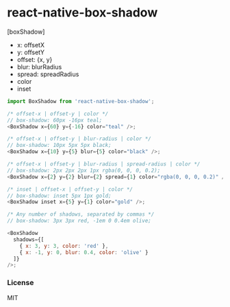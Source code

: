 # react-native-box-shadow

[boxShadow]

- x: offsetX
- y: offsetY
- offset: {x, y}
- blur: blurRadius
- spread: spreadRadius
- color
- inset

```javascript
import BoxShadow from 'react-native-box-shadow';

/* offset-x | offset-y | color */
// box-shadow: 60px -16px teal;
<BoxShadow x={60} y={-16} color="teal" />;

/* offset-x | offset-y | blur-radius | color */
// box-shadow: 10px 5px 5px black;
<BoxShadow x={10} y={5} blur={5} color="black" />;

/* offset-x | offset-y | blur-radius | spread-radius | color */
// box-shadow: 2px 2px 2px 1px rgba(0, 0, 0, 0.2);
<BoxShadow x={2} y={2} blur={2} spread={1} color="rgba(0, 0, 0, 0.2)" />;

/* inset | offset-x | offset-y | color */
// box-shadow: inset 5px 1px gold;
<BoxShadow inset x={5} y={1} color="gold" />;

/* Any number of shadows, separated by commas */
// box-shadow: 3px 3px red, -1em 0 0.4em olive;

<BoxShadow
  shadows={[
    { x: 3, y: 3, color: 'red' },
    { x: -1, y: 0, blur: 0.4, color: 'olive' }
  ]}
/>;
```

### License

MIT
